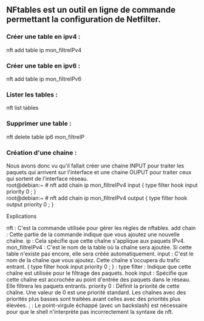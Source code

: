## NFtables est un outil en ligne de commande permettant la configuration de Netfilter.

### Créer une table en ipv4 : 
nft add table ip mon_filtreIPv4

### Créer une table en ipv6 : 
nft add table ip mon_filtreIPv6

### Lister les tables : 
nft list tables

### Supprimer une table : 
nft delete table ip6 mon_filtreIP

### Création d'une chaine : 
Nous avons donc vu qu'il fallait créer une chaine INPUT pour traiter les paquets qui arrivent sur l'interface et une chaine OUPUT 
pour traiter ceux qui sortent de l'interface réseau.    
root@debian:~ # nft add chain ip mon_filtreIPv4 input { type filter hook input priority 0 \; }   
root@debian:~ # nft add chain ip mon_filtreIPv4 output { type filter hook output priority 0 \; }   

Explications

nft : C'est la commande utilisée pour gérer les règles de nftables.
add chain : Cette partie de la commande indique que vous ajoutez une nouvelle chaîne.
ip : Cela spécifie que cette chaîne s'applique aux paquets IPv4.
mon_filtreIPv4 : C'est le nom de la table où la chaîne sera ajoutée. Si cette table n'existe pas encore, elle sera créée automatiquement.
input : C'est le nom de la chaîne que vous ajoutez. Cette chaîne s'occupera du trafic entrant.
{ type filter hook input priority 0 ; } :
type filter : Indique que cette chaîne est utilisée pour le filtrage des paquets.
hook input : Spécifie que cette chaîne est accrochée au point d'entrée des paquets dans le réseau. Elle filtrera les paquets entrants.
priority 0 : Définit la priorité de cette chaîne. Une valeur de 0 est une priorité standard. Les chaînes avec des priorités plus basses sont traitées avant celles avec des priorités plus élevées.
; : Le point-virgule échappé (avec un backslash) est nécessaire pour que le shell n'interprète pas incorrectement la syntaxe de nft.
